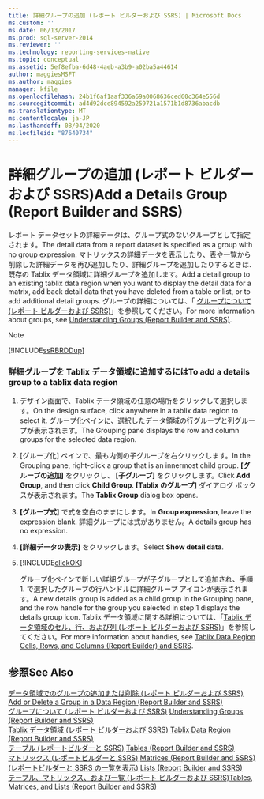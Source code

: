 ```yaml
---
title: 詳細グループの追加 (レポート ビルダーおよび SSRS) | Microsoft Docs
ms.custom: ''
ms.date: 06/13/2017
ms.prod: sql-server-2014
ms.reviewer: ''
ms.technology: reporting-services-native
ms.topic: conceptual
ms.assetid: 5ef8efba-6d48-4aeb-a3b9-a02ba5a44614
author: maggiesMSFT
ms.author: maggies
manager: kfile
ms.openlocfilehash: 24b1f6af1aaf336a69a0068636ced60c364e556d
ms.sourcegitcommit: ad4d92dce894592a259721a1571b1d8736abacdb
ms.translationtype: MT
ms.contentlocale: ja-JP
ms.lasthandoff: 08/04/2020
ms.locfileid: "87640734"
---
```

# <a name="add-a-details-group-report-builder-and-ssrs"></a><span data-ttu-id="32cdb-102">詳細グループの追加 (レポート ビルダーおよび SSRS)</span><span class="sxs-lookup"><span data-stu-id="32cdb-102">Add a Details Group (Report Builder and SSRS)</span></span>
  <span data-ttu-id="32cdb-103">レポート データセットの詳細データは、グループ式のないグループとして指定されます。</span><span class="sxs-lookup"><span data-stu-id="32cdb-103">The detail data from a report dataset is specified as a group with no group expression.</span></span> <span data-ttu-id="32cdb-104">マトリックスの詳細データを表示したり、表や一覧から削除した詳細データを再び追加したり、詳細グループを追加したりするときは、既存の Tablix データ領域に詳細グループを追加します。</span><span class="sxs-lookup"><span data-stu-id="32cdb-104">Add a detail group to an existing tablix data region when you want to display the detail data for a matrix, add back detail data that you have deleted from a table or list, or to add additional detail groups.</span></span> <span data-ttu-id="32cdb-105">グループの詳細については、「 [グループについて (レポート ビルダーおよび SSRS)](understanding-groups-report-builder-and-ssrs.md)」を参照してください。</span><span class="sxs-lookup"><span data-stu-id="32cdb-105">For more information about groups, see [Understanding Groups &#40;Report Builder and SSRS&#41;](understanding-groups-report-builder-and-ssrs.md).</span></span>  
  
> [!NOTE]  
>  [!INCLUDE[ssRBRDDup](../../includes/ssrbrddup-md.md)]  
  
### <a name="to-add-a-details-group-to-a-tablix-data-region"></a><span data-ttu-id="32cdb-106">詳細グループを Tablix データ領域に追加するには</span><span class="sxs-lookup"><span data-stu-id="32cdb-106">To add a details group to a tablix data region</span></span>  
  
1.  <span data-ttu-id="32cdb-107">デザイン画面で、Tablix データ領域の任意の場所をクリックして選択します。</span><span class="sxs-lookup"><span data-stu-id="32cdb-107">On the design surface, click anywhere in a tablix data region to select it.</span></span> <span data-ttu-id="32cdb-108">グループ化ペインに、選択したデータ領域の行グループと列グループが表示されます。</span><span class="sxs-lookup"><span data-stu-id="32cdb-108">The Grouping pane displays the row and column groups for the selected data region.</span></span>  
  
2.  <span data-ttu-id="32cdb-109">[グループ化] ペインで、最も内側の子グループを右クリックします。</span><span class="sxs-lookup"><span data-stu-id="32cdb-109">In the Grouping pane, right-click a group that is an innermost child group.</span></span> <span data-ttu-id="32cdb-110">**[グループの追加]** をクリックし、 **[子グループ]** をクリックします。</span><span class="sxs-lookup"><span data-stu-id="32cdb-110">Click **Add Group**, and then click **Child Group**.</span></span> <span data-ttu-id="32cdb-111">**[Tablix のグループ]** ダイアログ ボックスが表示されます。</span><span class="sxs-lookup"><span data-stu-id="32cdb-111">The **Tablix Group** dialog box opens.</span></span>  
  
3.  <span data-ttu-id="32cdb-112">**[グループ式]** で式を空白のままにします。</span><span class="sxs-lookup"><span data-stu-id="32cdb-112">In **Group expression**, leave the expression blank.</span></span> <span data-ttu-id="32cdb-113">詳細グループには式がありません。</span><span class="sxs-lookup"><span data-stu-id="32cdb-113">A details group has no expression.</span></span>  
  
4.  <span data-ttu-id="32cdb-114">**[詳細データの表示]** をクリックします。</span><span class="sxs-lookup"><span data-stu-id="32cdb-114">Select **Show detail data**.</span></span>  
  
5.  [!INCLUDE[clickOK](../../includes/clickok-md.md)]  
  
     <span data-ttu-id="32cdb-115">グループ化ペインで新しい詳細グループが子グループとして追加され、手順 1. で選択したグループの行ハンドルに詳細グループ アイコンが表示されます。</span><span class="sxs-lookup"><span data-stu-id="32cdb-115">A new details group is added as a child group in the Grouping pane, and the row handle for the group you selected in step 1 displays the details group icon.</span></span> <span data-ttu-id="32cdb-116">Tablix データ領域に関する詳細については、「[Tablix データ領域のセル、行、および列 &#40;レポート ビルダーおよび SSRS&#41;](tablix-data-region-cells-rows-and-columns-report-builder-and-ssrs.md)」を参照してください。</span><span class="sxs-lookup"><span data-stu-id="32cdb-116">For more information about handles, see [Tablix Data Region Cells, Rows, and Columns &#40;Report Builder&#41; and SSRS](tablix-data-region-cells-rows-and-columns-report-builder-and-ssrs.md).</span></span>  
  
## <a name="see-also"></a><span data-ttu-id="32cdb-117">参照</span><span class="sxs-lookup"><span data-stu-id="32cdb-117">See Also</span></span>  
 <span data-ttu-id="32cdb-118">[データ領域でのグループの追加または削除 &#40;レポート ビルダーおよび SSRS&#41;](add-or-delete-a-group-in-a-data-region-report-builder-and-ssrs.md) </span><span class="sxs-lookup"><span data-stu-id="32cdb-118">[Add or Delete a Group in a Data Region &#40;Report Builder and SSRS&#41;](add-or-delete-a-group-in-a-data-region-report-builder-and-ssrs.md) </span></span>  
 <span data-ttu-id="32cdb-119">[グループについて &#40;レポート ビルダーおよび SSRS&#41;](understanding-groups-report-builder-and-ssrs.md) </span><span class="sxs-lookup"><span data-stu-id="32cdb-119">[Understanding Groups &#40;Report Builder and SSRS&#41;](understanding-groups-report-builder-and-ssrs.md) </span></span>  
 <span data-ttu-id="32cdb-120">[Tablix データ領域 &#40;レポート ビルダーおよび SSRS&#41;](../tablix-data-region-report-builder-and-ssrs.md) </span><span class="sxs-lookup"><span data-stu-id="32cdb-120">[Tablix Data Region &#40;Report Builder and SSRS&#41;](../tablix-data-region-report-builder-and-ssrs.md) </span></span>  
 <span data-ttu-id="32cdb-121">[テーブル &#40;レポートビルダーと SSRS&#41;](tables-report-builder-and-ssrs.md) </span><span class="sxs-lookup"><span data-stu-id="32cdb-121">[Tables &#40;Report Builder  and SSRS&#41;](tables-report-builder-and-ssrs.md) </span></span>  
 <span data-ttu-id="32cdb-122">[マトリックス &#40;レポートビルダーと SSRS&#41;](create-a-matrix-report-builder-and-ssrs.md) </span><span class="sxs-lookup"><span data-stu-id="32cdb-122">[Matrices &#40;Report Builder and SSRS&#41;](create-a-matrix-report-builder-and-ssrs.md) </span></span>  
 <span data-ttu-id="32cdb-123">[&#40;レポートビルダーと SSRS の一覧を表示&#41;](create-invoices-and-forms-with-lists-report-builder-and-ssrs.md) </span><span class="sxs-lookup"><span data-stu-id="32cdb-123">[Lists &#40;Report Builder and SSRS&#41;](create-invoices-and-forms-with-lists-report-builder-and-ssrs.md) </span></span>  
 [<span data-ttu-id="32cdb-124">テーブル、マトリックス、および一覧 &#40;レポート ビルダーおよび SSRS&#41;</span><span class="sxs-lookup"><span data-stu-id="32cdb-124">Tables, Matrices, and Lists &#40;Report Builder and SSRS&#41;</span></span>](tables-matrices-and-lists-report-builder-and-ssrs.md)  
  
  

